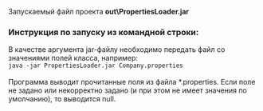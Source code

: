 Запускаемый файл проекта <b>out\PropertiesLoader.jar</b>
<h3>Инструкция по запуску из командной строки:</h3>
В качестве аргумента jar-файлу необходимо передать файл со значениями полей класса, например:<br>
<code>java -jar PropertiesLoader.jar Company.properties</code><br><br>
Программа выводит прочитанные поля из файла *.properties. Если поле не задано или некорректно задано (и при этом не имеет значения по умолчанию), то выводится null.
